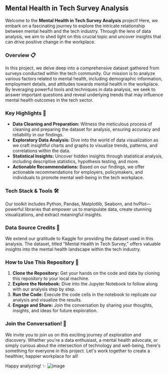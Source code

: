 ## Mental Health in Tech Survey Analysis

Welcome to the **Mental Health in Tech Survey Analysis** project! Here, we embark on a fascinating journey to explore the intricate relationship between mental health and the tech industry. Through the lens of data analysis, we aim to shed light on this crucial topic and uncover insights that can drive positive change in the workplace.

### Overview 📋

In this project, we delve deep into a comprehensive dataset gathered from surveys conducted within the tech community. Our mission is to analyze various factors related to mental health, including demographic information, employment details, and attitudes towards mental health in the workplace. By leveraging powerful tools and techniques in data analysis, we seek to answer important questions and reveal underlying trends that may influence mental health outcomes in the tech sector.

### Key Highlights 🌟

- **Data Cleaning and Preparation:** Witness the meticulous process of cleaning and preparing the dataset for analysis, ensuring accuracy and reliability in our findings.
- **Exploratory Data Analysis:** Dive into the world of data visualization as we craft insightful charts and graphs to visualize trends, patterns, and correlations within the data.
- **Statistical Insights:** Uncover hidden insights through statistical analysis, including descriptive statistics, hypothesis testing, and more.
- **Actionable Recommendations:** Based on our findings, we offer actionable recommendations for employers, policymakers, and individuals to promote mental well-being in the tech workplace.

### Tech Stack & Tools 🛠️

Our toolkit includes Python, Pandas, Matplotlib, Seaborn, and hvPlot—powerful libraries that empower us to manipulate data, create stunning visualizations, and extract meaningful insights.

### Data Source Credits 🙏

We extend our gratitude to Kaggle for providing the dataset used in this analysis. The dataset, titled "Mental Health in Tech Survey," offers valuable insights into the mental health landscape within the tech industry.

### How to Use This Repository 🚀

1. **Clone the Repository:** Get your hands on the code and data by cloning this repository to your local machine.
2. **Explore the Notebook:** Dive into the Jupyter Notebook to follow along with our analysis step by step.
3. **Run the Code:** Execute the code cells in the notebook to replicate our analysis and visualize the results.
4. **Engage and Share:** Join the conversation by sharing your thoughts, insights, and ideas for future exploration.

### Join the Conversation! 💬

We invite you to join us on this exciting journey of exploration and discovery. Whether you're a data enthusiast, a mental health advocate, or simply curious about the intersection of technology and well-being, there's something for everyone in this project. Let's work together to create a healthier, happier workplace for all!

Happy analyzing! ✨
![image](https://github.com/sanjanalad99/Mental-Health-in-Tech/assets/133920285/246dc91d-37f8-481e-8708-d3525e21e75e)

